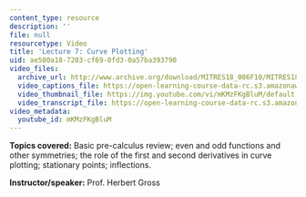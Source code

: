 ```yaml
---
content_type: resource
description: ''
file: null
resourcetype: Video
title: 'Lecture 7: Curve Plotting'
uid: ae580a18-7203-cf69-0fd3-0a57ba393790
video_files:
  archive_url: http://www.archive.org/download/MITRES18_006F10/MITRES18_006F10_26_0207_300k.mp4
  video_captions_file: https://open-learning-course-data-rc.s3.amazonaws.com/res-18-006-calculus-revisited-single-variable-calculus-fall-2010/aeb7ad2433385fd8bbe2257a339154c5_mKMzFKgBluM.vtt
  video_thumbnail_file: https://img.youtube.com/vi/mKMzFKgBluM/default.jpg
  video_transcript_file: https://open-learning-course-data-rc.s3.amazonaws.com/res-18-006-calculus-revisited-single-variable-calculus-fall-2010/52d5d102904c717a23b6fe68bbc8ac3f_mKMzFKgBluM.pdf
video_metadata:
  youtube_id: mKMzFKgBluM
---
```


**Topics covered:** Basic pre-calculus review; even and odd functions and other symmetries; the role of the first and second derivatives in curve plotting; stationary points; inflections.

**Instructor/speaker:** Prof. Herbert Gross